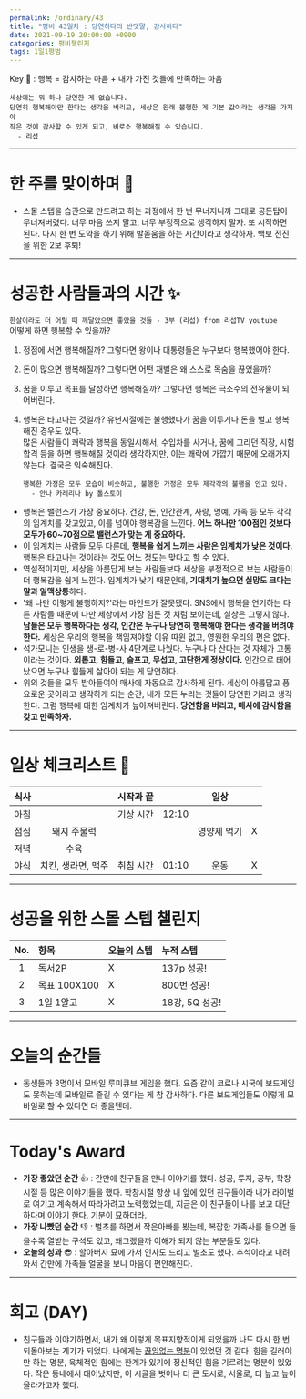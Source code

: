 ```yaml
---
permalink: /ordinary/43
title: "평비 43일차 : 당연하다의 반댓말, 감사하다"
date: 2021-09-19 20:00:00 +0900
categories: 평비챌린지
tags: 1일1평범
---  
```

Key 🔑 : 행복 = 감사하는 마음 + 내가 가진 것들에 만족하는 마음  
```
세상에는 뭐 하나 당연한 게 없습니다.
당연히 행복해야만 한다는 생각을 버리고, 세상은 원래 불행한 게 기본 값이라는 생각을 가져야
작은 것에 감사할 수 있게 되고, 비로소 행복해질 수 있습니다.
  - 리섭
```

---
# 한 주를 맞이하며 🤗
- 스몰 스텝을 습관으로 만드려고 하는 과정에서 한 번 무너지니까 그대로 공든탑이 무너져버렸다. 너무 마음 쓰지 말고, 너무 부정적으로 생각하지 말자. 또 시작하면 된다. 다시 한 번 도약을 하기 위해 발돋움을 하는 시간이라고 생각하자. 백보 전진을 위한 2보 후퇴!  

---
# 성공한 사람들과의 시간 ✨
`한살이라도 더 어릴 때 깨달았으면 좋았을 것들 - 3부 (리섭) from 리섭TV youtube`  
어떻게 하면 행복할 수 있을까?
1. 정점에 서면 행복해질까? 그렇다면 왕이나 대통령들은 누구보다 행복했어야 한다.  
2. 돈이 많으면 행복해질까? 그렇다면 어떤 재벌은 왜 스스로 목숨을 끊었을까?  
3. 꿈을 이루고 목표를 달성하면 행복해질까? 그렇다면 행복은 극소수의 전유물이 되어버린다.  
4. 행복은 타고나는 것일까? 유년시절에는 불행했다가 꿈을 이루거나 돈을 벌고 행복해진 경우도 있다.  
많은 사람들이 쾌락과 행복을 동일시해서, 수입차를 사거나, 꿈에 그리던 직장, 시험 합격 등을 하면 행복해질 것이라 생각하지만, 이는 쾌락에 가깝기 때문에 오래가지 않는다. 결국은 익숙해진다.  

    ```
    행복한 가정은 모두 모습이 비슷하고, 불행한 가정은 모두 제각각의 불행을 안고 있다.
      - 안나 카레리나 by 톨스토이
    ```

- 행복은 밸런스가 가장 중요하다. 건강, 돈, 인간관계, 사랑, 명예, 가족 등 모두 각각의 임계치를 갖고있고, 이를 넘어야 행복감을 느낀다. **어느 하나만 100점인 것보다 모두가 60~70점으로 밸런스가 맞는 게 중요하다.**  
- 이 임계치는 사람들 모두 다른데, **행복을 쉽게 느끼는 사람은 임계치가 낮은 것이다.** 행복은 타고나는 것이라는 것도 어느 정도는 맞다고 할 수 있다.  
- 역설적이지만, 세상을 아름답게 보는 사람들보다 세상을 부정적으로 보는 사람들이 더 행복감을 쉽게 느낀다. 임계치가 낮기 때문인데, **기대치가 높으면 실망도 크다는 말과 일맥상통**하다.  
- '왜 나만 이렇게 불행하지?'라는 마인드가 잘못됐다. SNS에서 행복을 연기하는 다른 사람들 때문에 나만 세상에서 가장 힘든 것 처럼 보이는데, 실상은 그렇지 않다. **남들은 모두 행복하다는 생각, 인간은 누구나 당연히 행복해야 한다는 생각을 버려야 한다.** 세상은 우리의 행복을 책임져야할 이유 따윈 없고, 영원한 우리의 편은 없다.  
- 석가모니는 인생을 생-로-병-사 4단계로 나눴다. 누구나 다 산다는 것 자체가 고통이라는 것이다. **외롭고, 힘들고, 슬프고, 무섭고, 고단한게 정상이다.** 인간으로 태어났으면 누구나 힘들게 살아야 되는 게 당연하다.  
- 위의 것들을 모두 받아들여야 매사에 자동으로 감사하게 된다. 세상이 아릅답고 풍요로운 곳이라고 생각하게 되는 순간, 내가 모든 누리는 것들이 당연한 거라고 생각한다. 그럼 행복에 대한 임계치가 높아져버린다. **당연함을 버리고, 매사에 감사함을 갖고 만족하자.**  

---
# 일상 체크리스트 📃

| 식사 |  | 시작과 끝 |  | 일상 |  |
|:----:|:----:|:----:|:----:|:----:|:----:|
| 아침 |  | 기상 시간 | 12:10 |  |  |
| 점심 | 돼지 주물럭 |  |  | 영양제 먹기 | X |
| 저녁 | 수육 |  |  |  |  |
| 야식 | 치킨, 생라면, 맥주 | 취침 시간 | 01:10 | 운동 | X |

---
# 성공을 위한 스몰 스텝 챌린지

| No. | 항목 | 오늘의 스텝 | 누적 스텝 |
|:----:|:----|:----|:----|
| 1 | 독서2P | X | 137p 성공! |
| 2 | 목표 100X100 | X | 800번 성공! |
| 3 | 1일 1알고 | X | 18강, 5Q 성공! |

---
# 오늘의 순간들
- 동생들과 3명이서 모바일 루미큐브 게임을 했다. 요즘 같이 코로나 시국에 보드게임도 못하는데 모바일로 즐길 수 있다는 게 참 감사하다. 다른 보드게임들도 이렇게 모바일로 할 수 있다면 더 좋을텐데.  

---
# Today's Award
- **가장 좋았던 순간** 👍 : 간만에 친구들을 만나 이야기를 했다. 성공, 투자, 공부, 학창시절 등 많은 이야기들을 했다. 학창시절 항상 내 앞에 있던 친구들이라 내가 라이벌로 여기고 계속해서 따라가려고 노력했었는데, 지금은 이 친구들이 나를 보고 대단하다며 이야기 한다. 기분이 묘하더라.  
- **가장 나빴던 순간** 👎 : 벌초를 하면서 작은아빠를 뵜는데, 복잡한 가족사를 들으면 들을수록 열받는 구석도 있고, 왜그랬을까 이해가 되지 않는 부분들도 있다.  
- **오늘의 성과** 😎 : 할아버지 묘에 가서 인사도 드리고 벌초도 했다. 추석이라고 내려와서 간만에 가족들 얼굴을 보니 마음이 편안해진다.  

---
# 회고 (DAY)
- 친구들과 이야기하면서, 내가 왜 이렇게 목표지향적이게 되었을까 나도 다시 한 번 되돌아보는 계기가 되었다. 나에게는 [끊임없는 명분](https://rlaghdcjf12.github.io/ordinary/16)이 있었던 것 같다. 힘을 길러야만 하는 명분, 육체적인 힘에는 한계가 있기에 정신적인 힘을 기르려는 명분이 있었다. 작은 동네에서 태어났지만, 이 시골을 벗어나 더 큰 도시로, 서울로, 더 높고 높이 올라가고자 했다.  